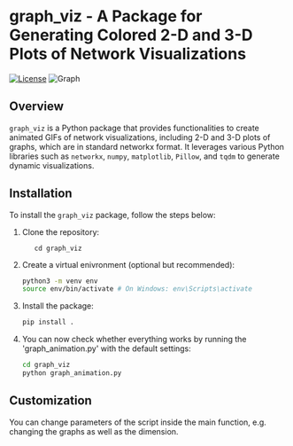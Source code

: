 graph_viz - A Package for Generating Colored 2-D and 3-D Plots of Network Visualizations
===============================================================================

[![License](https://img.shields.io/github/license/Florian2Richter/graph_viz)](https://github.com/Florian2Richter/graph_viz/blob/main/LICENSE)
![Graph](animations/animation_football_3.gif?raw=true)

Overview
--------

`graph_viz` is a Python package that provides functionalities to create animated GIFs of network visualizations, including 2-D and 3-D plots of graphs, which are in  standard networkx format. It leverages various Python libraries such as `networkx`, `numpy`, `matplotlib`, `Pillow`, and `tqdm` to generate dynamic visualizations.

Installation
------------

To install the `graph_viz` package, follow the steps below:

1. Clone the repository:

   ```git clone https://github.com/Florian2Richter/graph_viz.git
      cd graph_viz
   ```

2. Create a virtual enivronment (optional but recommended):

   ```bash
   python3 -m venv env
   source env/bin/activate # On Windows: env\Scripts\activate
   ```

3. Install the package:
   ```bash
   pip install .
   ```

4. You can now check whether everything works by running the 'graph_animation.py' with the default settings:
   ```bash
   cd graph_viz
   python graph_animation.py
   ```

## Customization
 You can change parameters of the script inside the main function, e.g. changing the graphs as well as the dimension.



